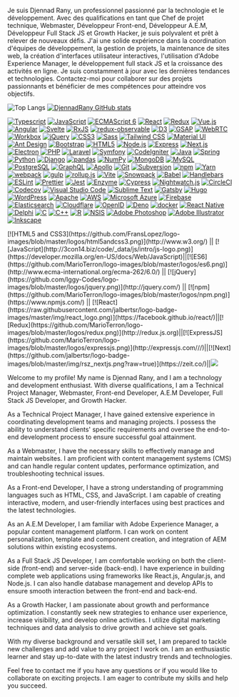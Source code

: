 Je suis Djennad Rany, un professionnel passionné par la technologie et le développement. Avec des qualifications en tant que Chef de projet technique, Webmaster, Développeur Front-end, Développeur A.E.M, Développeur Full Stack JS et Growth Hacker, je suis polyvalent et prêt à relever de nouveaux défis. J'ai une solide expérience dans la coordination d'équipes de développement, la gestion de projets, la maintenance de sites web, la création d'interfaces utilisateur interactives, l'utilisation d'Adobe Experience Manager, le développement full stack JS et la croissance des activités en ligne. Je suis constamment à jour avec les dernières tendances et technologies. Contactez-moi pour collaborer sur des projets passionnants et bénéficier de mes compétences pour atteindre vos objectifs.


![Top Langs](https://github-readme-stats.vercel.app/api/top-langs/?username=DjennadRany&langs_count=8&&show_icons=true&theme=onedark) 
[![DjennadRany GitHub stats](https://github-readme-stats.vercel.app/api?username=DjennadRany)](https://github.com/anuraghazra/github-readme-stats)

<p dir="auto"><a href="https://www.typescriptlang.org/" title="Typescript" rel="nofollow"><img src="https://github.com/get-icon/geticon/raw/master/icons/typescript-icon.svg" alt="Typescript" width="21px" height="21px" style="max-width: 100%;"></a>
<a href="https://developer.mozilla.org/en-US/docs/Web/JavaScript" title="JavaScript" rel="nofollow"><img src="https://github.com/get-icon/geticon/raw/master/icons/javascript.svg" alt="JavaScript" width="21px" height="21px" style="max-width: 100%;"></a>
<a href="https://tc39.es/ecma262/" title="ECMAScript 6" rel="nofollow"><img src="https://github.com/get-icon/geticon/raw/master/icons/es6.svg" alt="ECMAScript 6" width="21px" height="21px" style="max-width: 100%;"></a>
<a href="https://reactjs.org/" title="React" rel="nofollow"><img src="https://github.com/get-icon/geticon/raw/master/icons/react.svg" alt="React" width="21px" height="21px" style="max-width: 100%;"></a>
<a href="https://redux.js.org/" title="Redux" rel="nofollow"><img src="https://github.com/get-icon/geticon/raw/master/icons/redux.svg" alt="Redux" width="21px" height="21px" style="max-width: 100%;"></a>
<a href="https://vuejs.org/" title="Vue.js" rel="nofollow"><img src="https://github.com/get-icon/geticon/raw/master/icons/vue.svg" alt="Vue.js" width="21px" height="21px" style="max-width: 100%;"></a>
<a href="https://angular.io/" title="Angular" rel="nofollow"><img src="https://github.com/get-icon/geticon/raw/master/icons/angular-icon.svg" alt="Angular" width="21px" height="21px" style="max-width: 100%;"></a>
<a href="https://svelte.dev/" title="Svelte" rel="nofollow"><img src="https://github.com/get-icon/geticon/raw/master/icons/svelte-icon.svg" alt="Svelte" width="21px" height="21px" style="max-width: 100%;"></a>
<a href="https://rxjs.dev/" title="RxJS" rel="nofollow"><img src="https://github.com/get-icon/geticon/raw/master/icons/reactivex.svg" alt="RxJS" width="21px" height="21px" style="max-width: 100%;"></a>
<a href="https://github.com/redux-observable/redux-observable" title="redux-observable"><img src="https://github.com/get-icon/geticon/raw/master/icons/redux-observable.svg" alt="redux-observable" width="21px" height="21px" style="max-width: 100%;"></a>
<a href="https://d3js.org/" title="D3" rel="nofollow"><img src="https://github.com/get-icon/geticon/raw/master/icons/d3.svg" alt="D3" width="21px" height="21px" style="max-width: 100%;"></a>
<a href="https://greensock.com/gsap/" title="GSAP" rel="nofollow"><img src="https://github.com/get-icon/geticon/raw/master/icons/gsap.svg" alt="GSAP" width="21px" height="21px" style="max-width: 100%;"></a>
<a href="https://www.webrtc.org/" title="WebRTC" rel="nofollow"><img src="https://github.com/get-icon/geticon/raw/master/icons/webrtc.svg" alt="WebRTC" width="21px" height="21px" style="max-width: 100%;"></a>
<a href="https://developers.google.com/web/tools/workbox" title="Workbox" rel="nofollow"><img src="https://github.com/get-icon/geticon/raw/master/icons/workbox-icon.svg" alt="Workbox" width="21px" height="21px" style="max-width: 100%;"></a>
<a href="https://jquery.com/" title="jQuery" rel="nofollow"><img src="https://github.com/get-icon/geticon/raw/master/icons/jquery-icon.svg" alt="jQuery" width="21px" height="21px" style="max-width: 100%;"></a>
<a href="https://www.w3.org/TR/CSS/" title="CSS3" rel="nofollow"><img src="https://github.com/get-icon/geticon/raw/master/icons/css-3.svg" alt="CSS3" width="21px" height="21px" style="max-width: 100%;"></a>
<a href="https://sass-lang.com/" title="Sass" rel="nofollow"><img src="https://github.com/get-icon/geticon/raw/master/icons/sass.svg" alt="Sass" width="21px" height="21px" style="max-width: 100%;"></a>
<a href="https://tailwindcss.com/" title="Tailwind CSS" rel="nofollow"><img src="https://github.com/get-icon/geticon/raw/master/icons/tailwindcss-icon.svg" alt="Tailwind CSS" width="21px" height="21px" style="max-width: 100%;"></a>
<a href="https://material-ui.com/" title="Material UI" rel="nofollow"><img src="https://github.com/get-icon/geticon/raw/master/icons/material-ui.svg" alt="Material UI" width="21px" height="21px" style="max-width: 100%;"></a>
<a href="https://ant.design/" title="Ant Design" rel="nofollow"><img src="https://github.com/get-icon/geticon/raw/master/icons/ant-design.svg" alt="Ant Design" width="21px" height="21px" style="max-width: 100%;"></a>
<a href="https://getbootstrap.com/" title="Bootstrap" rel="nofollow"><img src="https://github.com/get-icon/geticon/raw/master/icons/bootstrap.svg" alt="Bootstrap" width="21px" height="21px" style="max-width: 100%;"></a>
<a href="https://www.w3.org/TR/html5/" title="HTML5" rel="nofollow"><img src="https://github.com/get-icon/geticon/raw/master/icons/html-5.svg" alt="HTML5" width="21px" height="21px" style="max-width: 100%;"></a>
<a href="https://nodejs.org/" title="Node.js" rel="nofollow"><img src="https://github.com/get-icon/geticon/raw/master/icons/nodejs-icon.svg" alt="Node.js" width="21px" height="21px" style="max-width: 100%;"></a>
<a href="https://expressjs.com/" title="Express" rel="nofollow"><img src="https://github.com/get-icon/geticon/raw/master/icons/express.svg" alt="Express" width="21px" height="21px" style="max-width: 100%;"></a>
<a href="https://nextjs.org/" title="Next.js" rel="nofollow"><img src="https://github.com/get-icon/geticon/raw/master/icons/nextjs-icon.svg" alt="Next.js" width="21px" height="21px" style="max-width: 100%;"></a>
<a href="https://www.electronjs.org/" title="Electron" rel="nofollow"><img src="https://github.com/get-icon/geticon/raw/master/icons/electron.svg" alt="Electron" width="21px" height="21px" style="max-width: 100%;"></a>
<a href="https://php.net/" title="PHP" rel="nofollow"><img src="https://github.com/get-icon/geticon/raw/master/icons/php.svg" alt="PHP" width="21px" height="21px" style="max-width: 100%;"></a>
<a href="https://laravel.com/" title="Laravel" rel="nofollow"><img src="https://github.com/get-icon/geticon/raw/master/icons/laravel.svg" alt="Laravel" width="21px" height="21px" style="max-width: 100%;"></a>
<a href="https://symfony.com/" title="Symfony" rel="nofollow"><img src="https://github.com/get-icon/geticon/raw/master/icons/symfony.svg" alt="Symfony" width="21px" height="21px" style="max-width: 100%;"></a>
<a href="https://www.codeigniter.com/" title="CodeIgniter" rel="nofollow"><img src="https://github.com/get-icon/geticon/raw/master/icons/codeigniter.svg" alt="CodeIgniter" width="21px" height="21px" style="max-width: 100%;"></a>
<a href="https://www.java.com/" title="Java" rel="nofollow"><img src="https://github.com/get-icon/geticon/raw/master/icons/java.svg" alt="Java" width="21px" height="21px" style="max-width: 100%;"></a>
<a href="https://spring.io/" title="Spring" rel="nofollow"><img src="https://github.com/get-icon/geticon/raw/master/icons/spring.svg" alt="Spring" width="21px" height="21px" style="max-width: 100%;"></a>
<a href="https://www.python.org/" title="Python" rel="nofollow"><img src="https://github.com/get-icon/geticon/raw/master/icons/python.svg" alt="Python" width="21px" height="21px" style="max-width: 100%;"></a>
<a href="https://www.djangoproject.com/" title="Django" rel="nofollow"><img src="https://github.com/get-icon/geticon/raw/master/icons/django.svg" alt="Django" width="21px" height="21px" style="max-width: 100%;"></a>
<a href="https://pandas.pydata.org/" title="pandas" rel="nofollow"><img src="https://github.com/get-icon/geticon/raw/master/icons/pandas-icon.svg" alt="pandas" width="21px" height="21px" style="max-width: 100%;"></a>
<a href="https://numpy.org/" title="NumPy" rel="nofollow"><img src="https://github.com/get-icon/geticon/raw/master/icons/numpy-icon.svg" alt="NumPy" width="21px" height="21px" style="max-width: 100%;"></a>
<a href="https://www.mongodb.org/" title="MongoDB" rel="nofollow"><img src="https://github.com/get-icon/geticon/raw/master/icons/mongodb-icon.svg" alt="MongoDB" width="21px" height="21px" style="max-width: 100%;"></a>
<a href="https://dev.mysql.com/" title="MySQL" rel="nofollow"><img src="https://github.com/get-icon/geticon/raw/master/icons/mysql.svg" alt="MySQL" width="21px" height="21px" style="max-width: 100%;"></a>
<a href="https://www.postgresql.org/" title="PostgreSQL" rel="nofollow"><img src="https://github.com/get-icon/geticon/raw/master/icons/postgresql.svg" alt="PostgreSQL" width="21px" height="21px" style="max-width: 100%;"></a>
<a href="https://graphql.org/" title="GraphQL" rel="nofollow"><img src="https://github.com/get-icon/geticon/raw/master/icons/graphql.svg" alt="GraphQL" width="21px" height="21px" style="max-width: 100%;"></a>
<a href="https://www.apollographql.com/" title="Apollo" rel="nofollow"><img src="https://github.com/get-icon/geticon/raw/master/icons/apollostack.svg" alt="Apollo" width="21px" height="21px" style="max-width: 100%;"></a>
<a href="https://git-scm.com/" title="Git" rel="nofollow"><img src="https://github.com/get-icon/geticon/raw/master/icons/git-icon.svg" alt="Git" width="21px" height="21px" style="max-width: 100%;"></a>
<a href="https://subversion.apache.org/" title="Subversion" rel="nofollow"><img src="https://github.com/get-icon/geticon/raw/master/icons/subversion.svg" alt="Subversion" width="21px" height="21px" style="max-width: 100%;"></a>
<a href="https://www.npmjs.com/" title="npm" rel="nofollow"><img src="https://github.com/get-icon/geticon/raw/master/icons/npm.svg" alt="npm" width="21px" height="21px" style="max-width: 100%;"></a>
<a href="https://yarnpkg.com/" title="Yarn" rel="nofollow"><img src="https://github.com/get-icon/geticon/raw/master/icons/yarn.svg" alt="Yarn" width="21px" height="21px" style="max-width: 100%;"></a>
<a href="https://webpack.js.org/" title="webpack" rel="nofollow"><img src="https://github.com/get-icon/geticon/raw/master/icons/webpack.svg" alt="webpack" width="21px" height="21px" style="max-width: 100%;"></a>
<a href="https://gulpjs.com/" title="gulp" rel="nofollow"><img src="https://github.com/get-icon/geticon/raw/master/icons/gulp.svg" alt="gulp" width="21px" height="21px" style="max-width: 100%;"></a>
<a href="https://rollupjs.org/" title="rollup.js" rel="nofollow"><img src="https://github.com/get-icon/geticon/raw/master/icons/rollup.svg" alt="rollup.js" width="21px" height="21px" style="max-width: 100%;"></a>
<a href="https://vitejs.dev/" title="Vite" rel="nofollow"><img src="https://github.com/get-icon/geticon/raw/master/icons/vite.svg" alt="Vite" width="21px" height="21px" style="max-width: 100%;"></a>
<a href="https://www.snowpack.dev/" title="Snowpack" rel="nofollow"><img src="https://github.com/get-icon/geticon/raw/master/icons/snowpack.svg" alt="Snowpack" width="21px" height="21px" style="max-width: 100%;"></a>
<a href="https://babeljs.io/" title="Babel" rel="nofollow"><img src="https://github.com/get-icon/geticon/raw/master/icons/babel.svg" alt="Babel" width="21px" height="21px" style="max-width: 100%;"></a>
<a href="https://handlebarsjs.com/" title="Handlebars" rel="nofollow"><img src="https://github.com/get-icon/geticon/raw/master/icons/handlebars.svg" alt="Handlebars" width="21px" height="21px" style="max-width: 100%;"></a>
<a href="https://eslint.org/" title="ESLint" rel="nofollow"><img src="https://github.com/get-icon/geticon/raw/master/icons/eslint.svg" alt="ESLint" width="21px" height="21px" style="max-width: 100%;"></a>
<a href="https://prettier.io/" title="Prettier" rel="nofollow"><img src="https://github.com/get-icon/geticon/raw/master/icons/prettier.svg" alt="Prettier" width="21px" height="21px" style="max-width: 100%;"></a>
<a href="https://jestjs.io/" title="Jest" rel="nofollow"><img src="https://github.com/get-icon/geticon/raw/master/icons/jest.svg" alt="Jest" width="21px" height="21px" style="max-width: 100%;"></a>
<a href="https://github.com/enzymejs/enzyme" title="Enzyme"><img src="https://github.com/get-icon/geticon/raw/master/icons/enzyme.svg" alt="Enzyme" width="21px" height="21px" style="max-width: 100%;"></a>
<a href="https://www.cypress.io/" title="Cypress" rel="nofollow"><img src="https://github.com/get-icon/geticon/raw/master/icons/cypress.svg" alt="Cypress" width="21px" height="21px" style="max-width: 100%;"></a>
<a href="https://nightwatchjs.org/" title="Nightwatch.js" rel="nofollow"><img src="https://github.com/get-icon/geticon/raw/master/icons/nightwatch.svg" alt="Nightwatch.js" width="21px" height="21px" style="max-width: 100%;"></a>
<a href="https://circleci.com/" title="CircleCI" rel="nofollow"><img src="https://github.com/get-icon/geticon/raw/master/icons/circleci.svg" alt="CircleCI" width="21px" height="21px" style="max-width: 100%;"></a>
<a href="https://codecov.io/" title="Codecov" rel="nofollow"><img src="https://github.com/get-icon/geticon/raw/master/icons/codecov.svg" alt="Codecov" width="21px" height="21px" style="max-width: 100%;"></a>
<a href="https://code.visualstudio.com/" title="Visual Studio Code" rel="nofollow"><img src="https://github.com/get-icon/geticon/raw/master/icons/visual-studio-code.svg" alt="Visual Studio Code" width="21px" height="21px" style="max-width: 100%;"></a>
<a href="https://www.sublimetext.com/" title="Sublime Text" rel="nofollow"><img src="https://github.com/get-icon/geticon/raw/master/icons/sublime-text.svg" alt="Sublime Text" width="21px" height="21px" style="max-width: 100%;"></a>
<a href="https://www.gatsbyjs.com/" title="Gatsby" rel="nofollow"><img src="https://github.com/get-icon/geticon/raw/master/icons/gatsby.svg" alt="Gatsby" width="21px" height="21px" style="max-width: 100%;"></a>
<a href="https://gohugo.io/" title="Hugo" rel="nofollow"><img src="https://github.com/get-icon/geticon/raw/master/icons/hugo-icon.svg" alt="Hugo" width="21px" height="21px" style="max-width: 100%;"></a>
<a href="https://wordpress.org/" title="WordPress" rel="nofollow"><img src="https://github.com/get-icon/geticon/raw/master/icons/wordpress-icon.svg" alt="WordPress" width="21px" height="21px" style="max-width: 100%;"></a>
<a href="https://www.apache.org/" title="Apache" rel="nofollow"><img src="https://github.com/get-icon/geticon/raw/master/icons/apache.svg" alt="Apache" width="21px" height="21px" style="max-width: 100%;"></a>
<a href="https://aws.amazon.com/" title="AWS" rel="nofollow"><img src="https://github.com/get-icon/geticon/raw/master/icons/aws.svg" alt="AWS" width="21px" height="21px" style="max-width: 100%;"></a>
<a href="https://azure.microsoft.com/" title="Microsoft Azure" rel="nofollow"><img src="https://github.com/get-icon/geticon/raw/master/icons/azure-icon.svg" alt="Microsoft Azure" width="21px" height="21px" style="max-width: 100%;"></a>
<a href="https://www.firebase.com/" title="Firebase" rel="nofollow"><img src="https://github.com/get-icon/geticon/raw/master/icons/firebase.svg" alt="Firebase" width="21px" height="21px" style="max-width: 100%;"></a>
<a href="https://www.elastic.co/products/elasticsearch" title="Elasticsearch" rel="nofollow"><img src="https://github.com/get-icon/geticon/raw/master/icons/elasticsearch.svg" alt="Elasticsearch" width="21px" height="21px" style="max-width: 100%;"></a>
<a href="https://www.cloudflare.com/" title="Cloudflare" rel="nofollow"><img src="https://github.com/get-icon/geticon/raw/master/icons/cloudflare.svg" alt="Cloudflare" width="21px" height="21px" style="max-width: 100%;"></a>
<a href="https://openid.net/" title="OpenID" rel="nofollow"><img src="https://github.com/get-icon/geticon/raw/master/icons/openid-icon.svg" alt="OpenID" width="21px" height="21px" style="max-width: 100%;"></a>
<a href="https://deno.land/" title="Deno" rel="nofollow"><img src="https://github.com/get-icon/geticon/raw/master/icons/deno.svg" alt="Deno" width="21px" height="21px" style="max-width: 100%;"></a>
<a href="https://www.docker.com/" title="docker" rel="nofollow"><img src="https://github.com/get-icon/geticon/raw/master/icons/docker-icon.svg" alt="docker" width="21px" height="21px" style="max-width: 100%;"></a>
<a href="https://reactnative.dev/" title="React Native" rel="nofollow"><img src="https://github.com/get-icon/geticon/raw/master/icons/react.svg" alt="React Native" width="21px" height="21px" style="max-width: 100%;"></a>
<a href="https://www.embarcadero.com/products/delphi" title="Delphi" rel="nofollow"><img src="https://github.com/get-icon/geticon/raw/master/icons/delphi.svg" alt="Delphi" width="21px" height="21px" style="max-width: 100%;"></a>
<a href="https://en.wikipedia.org/wiki/C_(programming_language)" title="C" rel="nofollow"><img src="https://github.com/get-icon/geticon/raw/master/icons/c.svg" alt="C" width="21px" height="21px" style="max-width: 100%;"></a>
<a href="https://isocpp.org/" title="C++" rel="nofollow"><img src="https://github.com/get-icon/geticon/raw/master/icons/c-plusplus.svg" alt="C++" width="21px" height="21px" style="max-width: 100%;"></a>
<a href="https://www.r-project.org/" title="R" rel="nofollow"><img src="https://github.com/get-icon/geticon/raw/master/icons/r-lang.svg" alt="R" width="21px" height="21px" style="max-width: 100%;"></a>
<a href="https://nsis.sourceforge.io/" title="NSIS" rel="nofollow"><img src="https://github.com/get-icon/geticon/raw/master/icons/nsis.svg" alt="NSIS" width="21px" height="21px" style="max-width: 100%;"></a>
<a href="https://www.adobe.com/products/photoshop.html" title="Adobe Photoshop" rel="nofollow"><img src="https://github.com/get-icon/geticon/raw/master/icons/adobe-photoshop.svg" alt="Adobe Photoshop" width="21px" height="21px" style="max-width: 100%;"></a>
<a href="https://www.adobe.com/products/illustrator.html" title="Adobe Illustrator" rel="nofollow"><img src="https://github.com/get-icon/geticon/raw/master/icons/adobe-illustrator.svg" alt="Adobe Illustrator" width="21px" height="21px" style="max-width: 100%;"></a>
<a href="https://inkscape.org/" title="Inkscape" rel="nofollow"><img src="https://github.com/get-icon/geticon/raw/master/icons/inkscape.svg" alt="Inkscape" width="21px" height="21px" style="max-width: 100%;"></a></p>
[![HTML5 and CSS3](https://github.com/FransLopez/logo-images/blob/master/logos/html5andcss3.png)](http://www.w3.org/) || [![JavaScript](http://3con14.biz/code/_data/js/intro/js-logo.png)](https://developer.mozilla.org/en-US/docs/Web/JavaScript)||[![ES6](https://github.com/MarioTerron/logo-images/blob/master/logos/es6.png)](http://www.ecma-international.org/ecma-262/6.0/) || [![jQuery](https://github.com/Iggy-Codes/logo-images/blob/master/logos/jquery.png)](http://jquery.com/)  || [![npm](https://github.com/MarioTerron/logo-images/blob/master/logos/npm.png)](https://www.npmjs.com/) || [![React](https://raw.githubusercontent.com/jalbertsr/logo-badge-images/master/img/react_logo.png)](https://facebook.github.io/react/)||[![Redux](https://github.com/MarioTerron/logo-images/blob/master/logos/redux.png)](http://redux.js.org)||[![ExpressJS](https://github.com/MarioTerron/logo-images/blob/master/logos/expressjs.png)](http://expressjs.com///)||[![Next](https://github.com/jalbertsr/logo-badge-images/blob/master/img/rsz_nextjs.png?raw=true)](https://zeit.co/)||<a href="https://nodejs.org"><img height=48 src="https://raw.githubusercontent.com/caiogondim/javascript-server-side-logos/master/node.js/standard/454x128.png"></a> 


Welcome to my profile! My name is Djennad Rany, and I am a technology and development enthusiast. With diverse qualifications, I am a Technical Project Manager, Webmaster, Front-end Developer, A.E.M Developer, Full Stack JS Developer, and Growth Hacker.

As a Technical Project Manager, I have gained extensive experience in coordinating development teams and managing projects. I possess the ability to understand clients' specific requirements and oversee the end-to-end development process to ensure successful goal attainment.

As a Webmaster, I have the necessary skills to effectively manage and maintain websites. I am proficient with content management systems (CMS) and can handle regular content updates, performance optimization, and troubleshooting technical issues.

As a Front-end Developer, I have a strong understanding of programming languages such as HTML, CSS, and JavaScript. I am capable of creating interactive, modern, and user-friendly interfaces using best practices and the latest technologies.

As an A.E.M Developer, I am familiar with Adobe Experience Manager, a popular content management platform. I can work on content personalization, template and component creation, and integration of AEM solutions within existing ecosystems.

As a Full Stack JS Developer, I am comfortable working on both the client-side (front-end) and server-side (back-end). I have experience in building complete web applications using frameworks like React.js, Angular.js, and Node.js. I can also handle database management and develop APIs to ensure smooth interaction between the front-end and back-end.

As a Growth Hacker, I am passionate about growth and performance optimization. I constantly seek new strategies to enhance user experience, increase visibility, and develop online activities. I utilize digital marketing techniques and data analysis to drive growth and achieve set goals.

With my diverse background and versatile skill set, I am prepared to tackle new challenges and add value to any project I work on. I am an enthusiastic learner and stay up-to-date with the latest industry trends and technologies.

Feel free to contact me if you have any questions or if you would like to collaborate on exciting projects. I am eager to contribute my skills and help you succeed.


<!---
DjennadRany/DjennadRany is a ✨ special ✨ repository because its `README.md` (this file) appears on your GitHub profile.
You can click the Preview link to take a look at your changes.
--->
